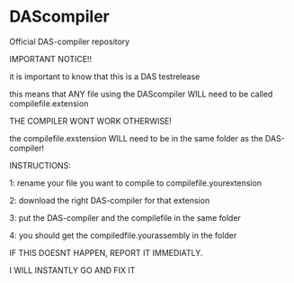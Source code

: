 # DAScompiler
Official DAS-compiler repository

IMPORTANT NOTICE!!

it is important to know that this is a DAS testrelease

this means that ANY file using the DAScompiler WILL need to be called compilefile.extension

THE COMPILER WONT WORK OTHERWISE!

the compilefile.exstension WILL need to be in the same folder as the DAS-compiler!




INSTRUCTIONS:

1: rename your file you want to compile to compilefile.yourextension

2: download the right DAS-compiler for that extension

3: put the DAS-compiler and the compilefile in the same folder

4: you should get the compiledfile.yourassembly in the folder

IF THIS DOESNT HAPPEN, REPORT IT IMMEDIATLY.

I WILL INSTANTLY GO AND FIX IT
